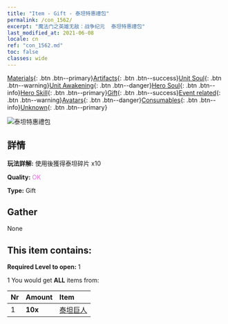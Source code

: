 ```yaml
---
title: "Item - Gift - 泰坦特惠禮包"
permalink: /con_1562/
excerpt: "魔法门之英雄无敌：战争纪元  泰坦特惠禮包"
last_modified_at: 2021-06-08
locale: cn
ref: "con_1562.md"
toc: false
classes: wide
---
```

 [Materials](/ItemsCN/){: .btn .btn--primary}[Artifacts](/ItemsCN/Artifacts/){: .btn .btn--success}[Unit Soul](/ItemsCN/UnitSoul/){: .btn .btn--warning}[Unit Awakening](/ItemsCN/UnitAwakening/){: .btn .btn--danger}[Hero Soul](/ItemsCN/HeroSoul/){: .btn .btn--info}[Hero Skill](/ItemsCN/HeroSkill/){: .btn .btn--primary}[Gift](/ItemsCN/Gift/){: .btn .btn--success}[Event related](/ItemsCN/Events/){: .btn .btn--warning}[Avatars](/ItemsCN/Avatars/){: .btn .btn--danger}[Consumables](/ItemsCN/Consumables/){: .btn .btn--info}[Unknown](/ItemsCN/Unknown/){: .btn .btn--primary}

 ![泰坦特惠禮包](/images/t/i_907126.png)

## 詳情
 **玩法詳解:** 使用後獲得泰坦碎片 x10

 **Quality:** <span style="color: #DA70D6">OK</span>

 **Type:** Gift

## Gather

  None

## This item contains:

 **Required Level to open:** 1

 1 You would get **ALL** items  from:

  | Nr | Amount |     Item    |
  |:---|:-------|:------------|
  | 1 |  **10x** | [泰坦巨人](/cn/Items/unt_241/) |  | 
